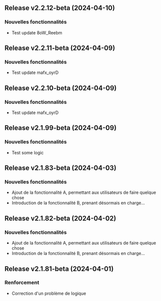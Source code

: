 ## Release v2.2.12-beta (2024-04-10)

### Nouvelles fonctionnalités

- Test update 8oW_Reebm

## Release v2.2.11-beta (2024-04-09)

### Nouvelles fonctionnalités

- Test update mafx_oyrD

## Release v2.2.10-beta (2024-04-09)

### Nouvelles fonctionnalités

- Test update mafx_oyrD

## Release v2.1.99-beta (2024-04-09)

### Nouvelles fonctionnalités

- Test some logic

## Release v2.1.83-beta (2024-04-03)

### Nouvelles fonctionnalités

- Ajout de la fonctionnalité A, permettant aux utilisateurs de faire quelque chose
- Introduction de la fonctionnalité B, prenant désormais en charge...

## Release v2.1.82-beta (2024-04-02)

### Nouvelles fonctionnalités

- Ajout de la fonctionnalité A, permettant aux utilisateurs de faire quelque chose
- Introduction de la fonctionnalité B, prenant désormais en charge...

## Release v2.1.81-beta (2024-04-01)

### Renforcement

- Correction d'un problème de logique
